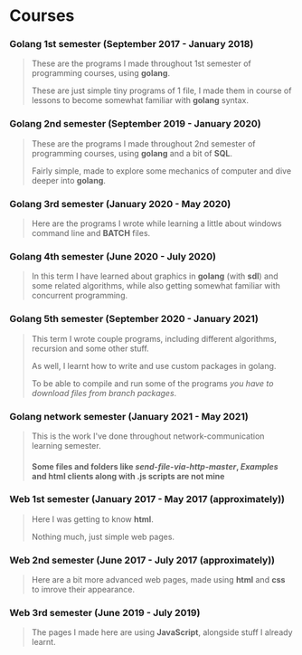 # Courses

### Golang 1st semester (September 2017 - January 2018)

> These are the programs I made throughout 1st semester of programming courses, using **golang**.
>
> These are just simple tiny programs of 1 file, I made them in course of lessons to become somewhat familiar with **golang** syntax.

### Golang 2nd semester (September 2019 - January 2020)

> These are the programs I made throughout 2nd semester of programming courses, using **golang** and a bit of **SQL**.
>
> Fairly simple, made to explore some mechanics of computer and dive deeper into **golang**.

### Golang 3rd semester (January 2020 - May 2020)

> Here are the programs I wrote while learning a little about windows command line and **BATCH** files.

### Golang 4th semester (June 2020 - July 2020)

> In this term I have learned about graphics in **golang** (with **sdl**) and some related algorithms, while also getting somewhat familiar with concurrent programming.

### Golang 5th semester (September 2020 - January 2021)

> This term I wrote couple programs, including different algorithms, recursion and some other stuff.
>
> As well, I learnt how to write and use custom packages in golang.
>
> To be able to compile and run some of the programs *you have to download files from branch packages*.

### Golang network semester (January 2021 - May 2021)

> This is the work I've done throughout network-communication learning semester.
>
> #### Some files and folders like *send-file-via-http-master*, *Examples* and html clients along with .js scripts are not mine

### Web 1st semester (January 2017 - May 2017 (approximately))

> Here I was getting to know **html**.
>
> Nothing much, just simple web pages.

### Web 2nd semester (June 2017 - July 2017 (approximately))

> Here are a bit more advanced web pages, made using **html** and **css** to imrove their appearance.

### Web 3rd semester (June 2019 - July 2019)

> The pages I made here are using **JavaScript**, alongside stuff I already learnt.